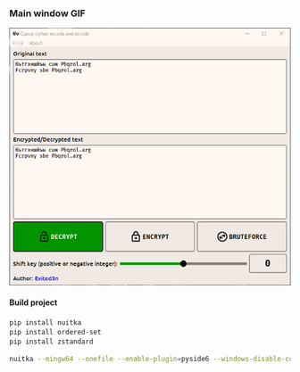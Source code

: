 ### Main window GIF
![Main window](res/caesar_decoder.gif)

#### Build project
```bash
pip install nuitka
pip install ordered-set
pip install zstandard
```

```bash
nuitka --mingw64 --onefile --enable-plugin=pyside6 --windows-disable-console --windows-icon-from-ico=res\key.ico  --remove-output -o caesar_cipher.exe main.py
```